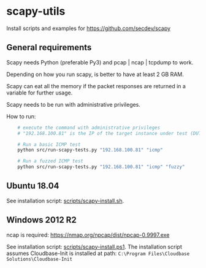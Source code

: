 # scapy-utils
Install scripts and examples for https://github.com/secdev/scapy

## General requirements

Scapy needs Python (preferable Py3) and pcap | ncap | tcpdump to work.

Depending on how you run scapy, is better to have at least 2 GB RAM.

Scapy can eat all the memory if the packet responses are returned in a variable for further usage.

Scapy needs to be run with administrative privileges.

How to run:

```bash
    # execute the command with administrative privileges
    # "192.168.100.81" is the IP of the target instance under test (DUT)

    # Run a basic ICMP test
    python src/run-scapy-tests.py "192.168.100.81" "icmp"

    # Run a fuzzed ICMP test
    python src/run-scapy-tests.py "192.168.100.81" "icmp" "fuzzy"
```

## Ubuntu 18.04

See installation script: [scripts/scapy-install.sh](scripts/scapy-install.sh).


## Windows 2012 R2
ncap is required: https://nmap.org/npcap/dist/npcap-0.9997.exe

See installation script: [scripts/scapy-install.ps1](scripts/scapy-install.ps1).
The installation script assumes Cloudbase-Init is installed at path: `C:\Program Files\Cloudbase Solutions\Cloudbase-Init`
